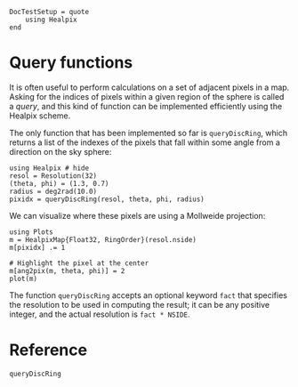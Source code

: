 ```@meta
DocTestSetup = quote
    using Healpix
end
```

# Query functions

It is often useful to perform calculations on a set of adjacent pixels
in a map. Asking for the indices of pixels within a given region of
the sphere is called a *query*, and this kind of function can be
implemented efficiently using the Healpix scheme.

The only function that has been implemented so far is `queryDiscRing`,
which returns a list of the indexes of the pixels that fall within
some angle from a direction on the sky sphere:

```@repl querydiscexample
using Healpix # hide
resol = Resolution(32)
(theta, phi) = (1.3, 0.7)
radius = deg2rad(10.0)
pixidx = queryDiscRing(resol, theta, phi, radius)
```

We can visualize where these pixels are using a Mollweide projection:

```@repl querydiscexample
using Plots
m = HealpixMap{Float32, RingOrder}(resol.nside)
m[pixidx] .= 1

# Highlight the pixel at the center
m[ang2pix(m, theta, phi)] = 2
plot(m)
```

The function `queryDiscRing` accepts an optional keyword `fact` that
specifies the resolution to be used in computing the result; it can be
any positive integer, and the actual resolution is `fact * NSIDE`.

# Reference

```@docs
queryDiscRing
```
